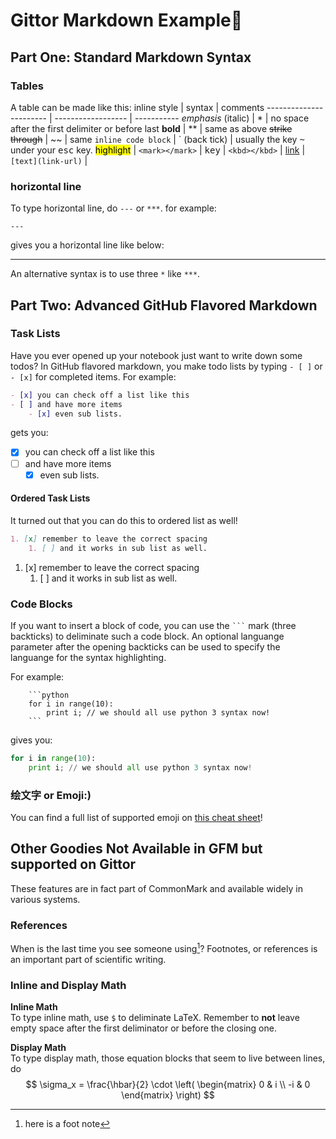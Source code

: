 # Gittor Markdown Example:tada:

## Part One: Standard Markdown Syntax

### Tables

A table can be made like this:
inline style            | syntax             | comments
----------------------- | ------------------ | -----------
*emphasis* (italic)     | *                  | no space after the first delimiter or before last
**bold**                | **                 | same as above
~~strike through~~      | ~~                 | same
`inline code block`     | \` (back tick)     | usually the key <kbd>~</kbd> under your <kbd>esc</kbd> key.
<mark>highlight</mark>  | `<mark></mark>`    |
<kbd>key</kbd>          | `<kbd></kbd>`      |
[link]()                | `[text](link-url)` |


### horizontal line
To type horizontal line, do `---` or `***`.
for example:
```
---
```
gives you a horizontal line like below:

---
An alternative syntax is to use three `*` like `***`.



## Part Two: Advanced GitHub Flavored Markdown
### Task Lists
Have you ever opened up your notebook just want to write down some todos? In GitHub flavored markdown, you make todo lists by typing `- [ ]` or `- [x]` for completed items. For example:

```markdown
- [x] you can check off a list like this
- [ ] and have more items
    - [x] even sub lists.
```
gets you:
- [x] you can check off a list like this
- [ ] and have more items
    - [x] even sub lists.

#### Ordered Task Lists
It turned out that you can do this to ordered list as well!
```markdown
1. [x] remember to leave the correct spacing
    1. [ ] and it works in sub list as well.
```

1. [x] remember to leave the correct spacing
    1. [ ] and it works in sub list as well.

### Code Blocks

If you want to insert a block of code, you can use the  <code>```</code> mark (three backticks) to deliminate such a code block. An optional languange parameter after the opening backticks can be used to specify the languange for the syntax highlighting.

For example:

```
    ```python
    for i in range(10):
        print i; // we should all use python 3 syntax now!
    ```
```
 gives you:

```python
for i in range(10):
    print i; // we should all use python 3 syntax now!
```
### 绘文字 or Emoji:)

You can find a full list of supported emoji on [this cheat sheet](http://www.emoji-cheat-sheet.com)!

## Other Goodies Not Available in GFM but supported on Gittor

These features are in fact part of CommonMark and available widely in various systems.
### References
When is the last time you see someone using[^foot-note-1]? Footnotes, or references is an important part of scientific writing.

[^foot-note-1]: here is a foot note

### Inline and Display Math
**Inline Math**\
To type inline math, use `$` to deliminate LaTeX. Remember to **not** leave empty space after the first deliminator or before the closing one.

**Display Math**\
To type display math, those equation blocks that seem to live between lines, do
$$
\sigma_x = \frac{\hbar}{2} \cdot \left(
                                    \begin{matrix}
                                        0 & i \\
                                        -i & 0
                                    \end{matrix}
                                \right)
$$

<!--### Table of contents-->
<!--To add table of contents, use the following syntax: -->
<!--```markdown-->
<!--@[toc](title of this table of content session)-->
<!--```-->

<!--and this should render something allong the line of: **note that it has to start with a new line**-->

<!--@[toc](table of contents)-->
